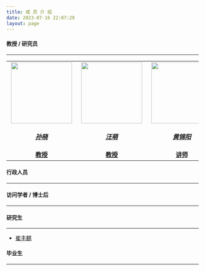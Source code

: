 ```yaml
---
title: 成 员 介 绍
date: 2023-07-16 22:07:29
layout: page
---
```


#### **教授 / 研究员**

---

<center>
<table style="margin-bottom: 12px;">
  <tbody>
    <tr>
      <td>
        <a href="sunxiao">
          <div style="margin-left: 4px; margin-right: 4px;"><img src="/members/images/sunxiao.jpg" width="160px"></div>
          <div style="margin-top: 8px;"><center><h5><strong>孙晓</strong></h5></center></div>
          <div style="margin-top: -4px;"><center><strong>教授</strong></center></div>
        </a>
      </td>
      <td>
        <a href="wangmeng">
          <div style="margin-left: 4px; margin-right: 4px;"><img src="/members/images/wangmeng.png" width="160px"></div>
          <div style="margin-top: 8px;"><center><h5><strong>汪萌</strong></h5></center></div>
          <div style="margin-top: -4px;"><center><strong>教授</strong></center></div>
        </a>
      </td>
      <td>
        <a href="huangjinyang">
          <div style="margin-left: 4px; margin-right: 4px;"><img src="/members/images/huangjinyang.jpg" width="160px"></div>
          <div style="margin-top: 8px;"><center><h5><strong>黄锦阳</strong></h5></center></div>
          <div style="margin-top: -4px;"><center><strong>讲师</strong></center></div>
        </a>
      </td>
      <td>
        <a href="fegnweijie">
          <div style="margin-left: 4px; margin-right: 4px;"><img src="/members/images/huangjinyang.jpg" width="160px"></div>
          <div style="margin-top: 8px;"><center><h5><strong>凤维杰</strong></h5></center></div>
          <div style="margin-top: -4px;"><center><strong>讲师</strong></center></div>
        </a>
      </td>
    </tr>
  </tbody>
</table>
</center>

#### **行政人员**

---

#### **访问学者 / 博士后**

---

#### **研究生**

---

* [崔丰麒](https://qicita.github.io/)

#### **毕业生**

---
